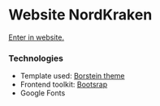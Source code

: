 # Website NordKraken
[Enter in website.](https://nordkraken.com)

### Technologies

- Template used: [Borstein theme](https://htmltemplates.co/free-website-templates/borstein-free-portfolio-resume-html-template)
- Frontend toolkit: [Bootsrap](https://getbootstrap.com)
- Google Fonts

